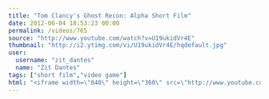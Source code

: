 ```yaml
---
title: "Tom Clancy's Ghost Recon: Alpha Short Film"
date: 2012-06-04 18:53:23 00:00
permalink: /videos/765
source: "http://www.youtube.com/watch?v=U19ukidVr4E"
thumbnail: "http://i2.ytimg.com/vi/U19ukidVr4E/hqdefault.jpg"
user:
  username: "zit_dantes"
  name: "Zit Dantes"
tags: ["short film","video game"]
html: "<iframe width=\"640\" height=\"360\" src=\"http://www.youtube.com/embed/U19ukidVr4E?wmode=transparent&fs=1&feature=oembed\" frameborder=\"0\" allowfullscreen></iframe>"
---
```


